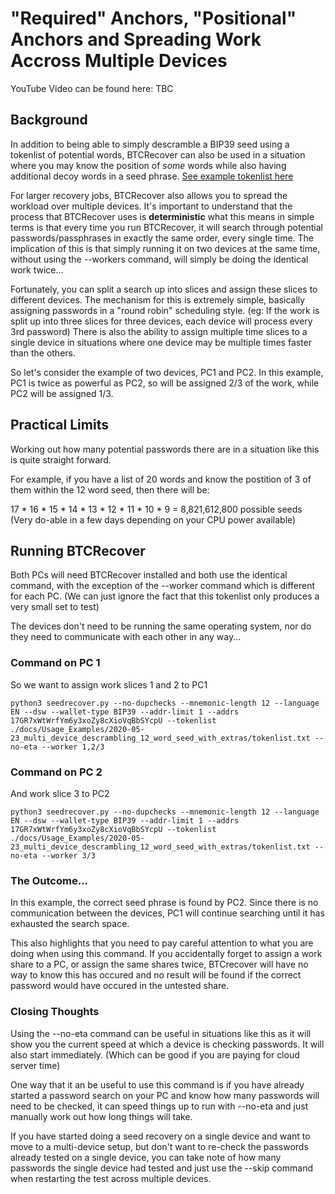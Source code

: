 # "Required" Anchors, "Positional" Anchors and Spreading Work Accross Multiple Devices 
YouTube Video can be found here: TBC

## **Background**

In addition to being able to simply descramble a BIP39 seed using a tokenlist of potential words, BTCRecover can also be used in a situation where you may know the position of _some_ words while also having additional decoy words in a seed phrase. [See example tokenlist here](tokenlist.txt)

For larger recovery jobs, BTCRecover also allows you to spread the workload over multiple devices. It's important to understand that the process that BTCRecover uses is **deterministic** what this means in simple terms is that every time you run BTCRecover, it will search through potential passwords/passphrases in exactly the same order, every single time. The implication of this is that simply running it on two devices at the same time, without using the --workers command, will simply be doing the identical work twice... 

Fortunately, you can split a search up into slices and assign these slices to different devices. The mechanism for this is extremely simple, basically assigning passwords in a "round robin" scheduling style. (eg: If the work is split up into three slices for three devices, each device will process every 3rd password) There is also the ability to assign multiple time slices to a single device in situations where one device may be multiple times faster than the others.

So let's consider the example of two devices, PC1 and PC2. In this example, PC1 is twice as powerful as PC2, so will be assigned 2/3 of the work, while PC2 will be assigned 1/3.

## Practical Limits
Working out how many potential passwords there are in a situation like this is quite straight forward.

For example, if you have a list of 20 words and know the postition of 3 of them within the 12 word seed, then there will be:

17 * 16 * 15 * 14 * 13 * 12 * 11 * 10 * 9 = 8,821,612,800 possible seeds (Very do-able in a few days depending on your CPU power available)

## Running BTCRecover

Both PCs will need BTCRecover installed and both use the identical command, with the exception of the --worker command which is different for each PC. (We can just ignore the fact that this tokenlist only produces a very small set to test) 

The devices don't need to be running the same operating system, nor do they need to communicate with each other in any way...

### Command on PC 1
So we want to assign work slices 1 and 2 to PC1

`python3 seedrecover.py --no-dupchecks --mnemonic-length 12 --language EN --dsw --wallet-type BIP39 --addr-limit 1 --addrs 17GR7xWtWrfYm6y3xoZy8cXioVqBbSYcpU --tokenlist ./docs/Usage_Examples/2020-05-23_multi_device_descrambling_12_word_seed_with_extras/tokenlist.txt
 --no-eta --worker 1,2/3` 

### Command on PC 2
And work slice 3 to PC2

`python3 seedrecover.py --no-dupchecks --mnemonic-length 12 --language EN --dsw --wallet-type BIP39 --addr-limit 1 --addrs 17GR7xWtWrfYm6y3xoZy8cXioVqBbSYcpU --tokenlist ./docs/Usage_Examples/2020-05-23_multi_device_descrambling_12_word_seed_with_extras/tokenlist.txt
 --no-eta --worker 3/3`
 
### The Outcome...
 In this example, the correct seed phrase is found by PC2. Since there is no communication between the devices, PC1 will continue searching until it has exhausted the search space.
 
 This also highlights that you need to pay careful attention to what you are doing when using this command. If you accidentally forget to assign a work share to a PC, or assign the same shares twice, BTCrecover will have no way to know this has occured and no result will be found if the correct password would have occured in the untested share.
 
### Closing Thoughts
 Using the --no-eta command can be useful in situations like this as it will show you the current speed at which a device is checking passwords. It will also start immediately. (Which can be good if you are paying for cloud server time)
 
 One way that it an be useful to use this command is if you have already started a password search on your PC and know how many passwords will need to be checked, it can speed things up to run with --no-eta and just manually work out how long things will take.
 
 If you have started doing a seed recovery on a single device and want to move to a multi-device setup, but don't want to re-check the passwords already tested on a single device, you can take note of how many passwords the single device had tested and just use the --skip command when restarting the test across multiple devices.
 
 
  
